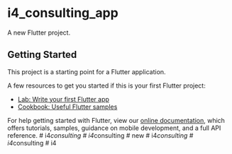 # i4_consulting_app

A new Flutter project.

## Getting Started

This project is a starting point for a Flutter application.

A few resources to get you started if this is your first Flutter project:

- [Lab: Write your first Flutter app](https://flutter.dev/docs/get-started/codelab)
- [Cookbook: Useful Flutter samples](https://flutter.dev/docs/cookbook)

For help getting started with Flutter, view our
[online documentation](https://flutter.dev/docs), which offers tutorials,
samples, guidance on mobile development, and a full API reference.
#   i 4 _ c o n s u l t i n g  
 #   i 4 _ c o n s u l t i n g  
 #   n e w  
 #   i 4 _ c o n s u l t i n g  
 #   i 4 _ c o n s u l t i n g  
 #   i 4  
 
